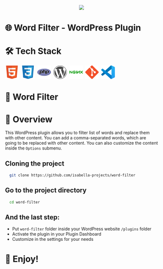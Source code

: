<div align="center">
    <img src="https://i.imgur.com/YlGrpaq.png" width="800px" height="auto">
</div>

# 🌐 Word Filter - WordPress Plugin

# 🛠 Tech Stack

<div>
    <img src="https://github.com/devicons/devicon/blob/master/icons/html5/html5-original.svg" title="HTML5" alt="HTML5" width="45" height="45"/>&nbsp;
    <img src="https://github.com/devicons/devicon/blob/master/icons/css3/css3-original.svg" title="CSS3" alt="CSS3" width="45" height="45"/>&nbsp;
    <img src="https://github.com/devicons/devicon/blob/master/icons/php/php-original.svg" title="PHP" alt="PHP" width="45" height="45"/>&nbsp;
    <img src="https://github.com/devicons/devicon/blob/master/icons/wordpress/wordpress-plain.svg" title="WordPress" alt="WordPress" width="45" height="45"/>&nbsp;
    <img src="https://github.com/devicons/devicon/blob/master/icons/nginx/nginx-original.svg" title="nginx" alt="nginx" width="45" height="45"/>&nbsp;
    <img src="https://github.com/devicons/devicon/blob/master/icons/git/git-original.svg" title="Git" alt="Git" width="45" height="45"/>&nbsp;
    <img src="https://github.com/devicons/devicon/blob/master/icons/vscode/vscode-original.svg" title="VSCode" alt="VSCode" width="45" height="45"/>
</div>

# 🧪 Word Filter

# 📝 Overview

This WordPress plugin allows you to filter list of words and replace them with other content. You can add a comma-separated words, which are going to be replaced with other content. You can also customize the content inside the `Options` submenu.

## Cloning the project

```bash
  git clone https://github.com/isabella-projects/word-filter
```

## Go to the project directory

```bash
  cd word-filter
```

## And the last step:

-   Put `word-filter` folder inside your WordPress website `/plugins` folder
-   Activate the plugin in your Plugin Dashboard
-   Customize in the settings for your needs

# 🧪 Enjoy!
